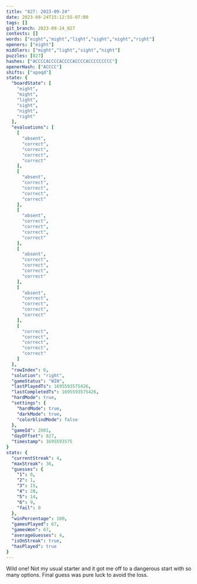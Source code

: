 ```yaml
---
title: "827: 2023-09-24"
date: 2023-09-24T15:12:55-07:00
tags: []
git_branch: 2023-09-24_827
contests: []
words: ["eight","might","light","sight","night","right"]
openers: ["eight"]
middlers: ["might","light","sight","night"]
puzzles: [827]
hashes: ["ACCCCACCCCACCCCACCCCACCCCCCCCC"]
openerHash: ["ACCCC"]
shifts: ["xpoqd"]
state: {
  "boardState": [
    "eight",
    "might",
    "light",
    "sight",
    "night",
    "right"
  ],
  "evaluations": [
    [
      "absent",
      "correct",
      "correct",
      "correct",
      "correct"
    ],
    [
      "absent",
      "correct",
      "correct",
      "correct",
      "correct"
    ],
    [
      "absent",
      "correct",
      "correct",
      "correct",
      "correct"
    ],
    [
      "absent",
      "correct",
      "correct",
      "correct",
      "correct"
    ],
    [
      "absent",
      "correct",
      "correct",
      "correct",
      "correct"
    ],
    [
      "correct",
      "correct",
      "correct",
      "correct",
      "correct"
    ]
  ],
  "rowIndex": 6,
  "solution": "right",
  "gameStatus": "WIN",
  "lastPlayedTs": 1695593575426,
  "lastCompletedTs": 1695593575426,
  "hardMode": true,
  "settings": {
    "hardMode": true,
    "darkMode": true,
    "colorblindMode": false
  },
  "gameId": 2001,
  "dayOffset": 827,
  "timestamp": 1695593575
}
stats: {
  "currentStreak": 4,
  "maxStreak": 36,
  "guesses": {
    "1": 0,
    "2": 1,
    "3": 15,
    "4": 28,
    "5": 14,
    "6": 9,
    "fail": 0
  },
  "winPercentage": 100,
  "gamesPlayed": 67,
  "gamesWon": 67,
  "averageGuesses": 4,
  "isOnStreak": true,
  "hasPlayed": true
}
---
```

<!-- more -->
Wild one! Not my usual starter and it got me off to a dangerous start with so many options. Final guess was pure luck to avoid the loss. 
